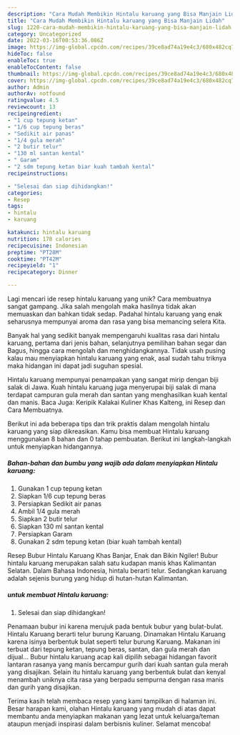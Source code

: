 ```yaml
---
description: "Cara Mudah Membikin Hintalu karuang yang Bisa Manjain Lidah"
title: "Cara Mudah Membikin Hintalu karuang yang Bisa Manjain Lidah"
slug: 1220-cara-mudah-membikin-hintalu-karuang-yang-bisa-manjain-lidah
category: Uncategorized
date: 2022-03-16T00:53:36.086Z
image: https://img-global.cpcdn.com/recipes/39ce8ad74a19e4c3/680x482cq70/hintalu-karuang-foto-resep-utama.jpg
hideToc: false
enableToc: true
enableTocContent: false
thumbnail: https://img-global.cpcdn.com/recipes/39ce8ad74a19e4c3/680x482cq70/hintalu-karuang-foto-resep-utama.jpg
cover: https://img-global.cpcdn.com/recipes/39ce8ad74a19e4c3/680x482cq70/hintalu-karuang-foto-resep-utama.jpg
author: Admin
authorAv: notfound
ratingvalue: 4.5
reviewcount: 13
recipeingredient:
- "1 cup tepung ketan"
- "1/6 cup tepung beras"
- "Sedikit air panas"
- "1/4 gula merah"
- "2 butir telur"
- "130 ml santan kental"
- " Garam"
- "2 sdm tepung ketan biar kuah tambah kental"
recipeinstructions:

- "Selesai dan siap dihidangkan!"
categories:
- Resep
tags:
- hintalu
- karuang

katakunci: hintalu karuang 
nutrition: 178 calories
recipecuisine: Indonesian
preptime: "PT28M"
cooktime: "PT42M"
recipeyield: "1"
recipecategory: Dinner

---
```





Lagi mencari ide resep hintalu karuang yang unik? Cara membuatnya sangat gampang. Jika salah mengolah maka hasilnya tidak akan memuaskan dan bahkan tidak sedap. Padahal hintalu karuang yang enak seharusnya mempunyai aroma dan rasa yang bisa memancing selera Kita.





Banyak hal yang sedikit banyak mempengaruhi kualitas rasa dari hintalu karuang, pertama dari jenis bahan, selanjutnya pemilihan bahan segar dan Bagus, hingga cara mengolah dan menghidangkannya. Tidak usah pusing kalau mau menyiapkan hintalu karuang yang enak,      asal sudah tahu triknya maka hidangan ini dapat jadi suguhan spesial.














Hintalu karuang mempunyai penampakan yang sangat mirip dengan biji salak di Jawa. Kuah hintalu karuang juga menyerupai biji salak di mana terdapat campuran gula merah dan santan yang menghasilkan kuah kental dan manis. Baca Juga: Keripik Kalakai Kuliner Khas Kalteng, ini Resep dan Cara Membuatnya.






Berikut ini ada beberapa tips dan trik praktis dalam mengolah hintalu karuang yang siap dikreasikan. Kamu bisa membuat Hintalu karuang menggunakan 8 bahan dan 0 tahap pembuatan. Berikut ini langkah-langkah untuk menyiapkan hidangannya.

<!--inarticleads1-->

##### Bahan-bahan dan bumbu yang wajib ada dalam menyiapkan Hintalu karuang:

1. Gunakan 1 cup tepung ketan
1. Siapkan 1/6 cup tepung beras
1. Persiapkan Sedikit air panas
1. Ambil 1/4 gula merah
1. Siapkan 2 butir telur
1. Siapkan 130 ml santan kental
1. Persiapkan  Garam
1. Gunakan 2 sdm tepung ketan (biar kuah tambah kental)


Resep Bubur Hintalu Karuang Khas Banjar, Enak dan Bikin Ngiler! Bubur hintalu karuang merupakan salah satu kudapan manis khas Kalimantan Selatan. Dalam Bahasa Indonesia, hintalu berarti telur. Sedangkan karuang adalah sejenis burung yang hidup di hutan-hutan Kalimantan. 

<!--inarticleads2-->

#####  untuk membuat Hintalu karuang:


1. Selesai dan siap dihidangkan!

Penamaan bubur ini karena merujuk pada bentuk bubur yang bulat-bulat. Hintalu Karuang berarti telur burung Karuang. Dinamakan Hintalu Karuang karena isinya berbentuk bulat seperti telur burung Karuang. Makanan ini terbuat dari tepung ketan, tepung beras, santan, dan gula merah dan dijual… Bubur hintalu karuang acap kali dipilih sebagai hidangan favorit lantaran rasanya yang manis bercampur gurih dari kuah santan gula merah yang disajikan. Selain itu hintalu karuang yang berbentuk bulat dan kenyal menambah uniknya cita rasa yang berpadu sempurna dengan rasa manis dan gurih yang disajikan. 

Terima kasih telah membaca resep yang kami tampilkan di halaman ini. Besar harapan kami, olahan Hintalu karuang yang mudah di atas dapat membantu anda menyiapkan makanan yang lezat untuk keluarga/teman ataupun menjadi inspirasi dalam berbisnis kuliner. Selamat mencoba!
